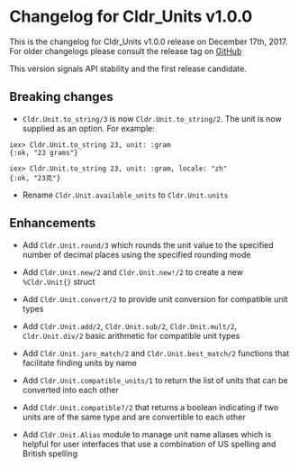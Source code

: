# Changelog for Cldr_Units v1.0.0

This is the changelog for Cldr_Units v1.0.0 release on December 17th, 2017.  For older changelogs please consult the release tag on [GitHub](https://github.com/kipcole9/cldr_units/tags)

This version signals API stability and the first release candidate.

## Breaking changes

* `Cldr.Unit.to_string/3` is now `Cldr.Unit.to_string/2`.  The unit is now supplied as an option.  For example:

```
iex> Cldr.Unit.to_string 23, unit: :gram
{:ok, "23 grams"}

iex> Cldr.Unit.to_string 23, unit: :gram, locale: "zh"
{:ok, "23克"}
```

* Rename `Cldr.Unit.available_units` to `Cldr.Unit.units`

## Enhancements

* Add `Cldr.Unit.round/3` which rounds the unit value to the specified number of decimal places using the specified rounding mode

* Add `Cldr.Unit.new/2` and `Cldr.Unit.new!/2` to create a new `%Cldr.Unit{}` struct

* Add `Cldr.Unit.convert/2` to provide unit conversion for compatible unit types

* Add `Cldr.Unit.add/2`, `Cldr.Unit.sub/2`, `Cldr.Unit.mult/2`, `Cldr.Unit.div/2` basic arithmetic for compatible unit types

* Add `Cldr.Unit.jaro_match/2` and `Cldr.Unit.best_match/2` functions that facilitate finding units by name

* Add `Cldr.Unit.compatible_units/1` to return the list of units that can be converted into each other

* Add `Cldr.Unit.compatible?/2` that returns a boolean indicating if two units are of the same type and are convertible to each other

* Add `Cldr.Unit.Alias` module to manage unit name aliases which is helpful for user interfaces that use a combination of US spelling and British spelling

